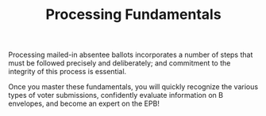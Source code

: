 ﻿---
layout: slide
title: "Processing Fundamentals"
---

Processing mailed-in absentee ballots incorporates a number of steps that must be followed precisely and deliberately; and commitment to the integrity of this process is essential.

Once you master these fundamentals, you will quickly recognize the various types of voter submissions, confidently evaluate information on B envelopes, and become an expert on the EPB!
